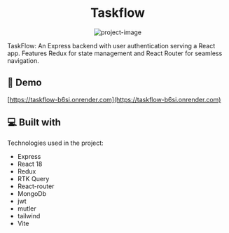 <h1 align="center" id="title">Taskflow</h1>

<p align="center"><img src="https://socialify.git.ci/Deveshwaar99/Taskflow/image?language=1&amp;name=1&amp;owner=1&amp;pattern=Solid&amp;theme=Light" alt="project-image"></p>

<p id="description">TaskFlow: An Express backend with user authentication serving a React app. Features Redux for state management and React Router for seamless navigation.</p>

<h2>🚀 Demo</h2>

[https://taskflow-b6si.onrender.com](https://taskflow-b6si.onrender.com)

  
  
<h2>💻 Built with</h2>

Technologies used in the project:

*   Express
*   React 18
*   Redux
*   RTK Query
*   React-router
*   MongoDb
*   jwt
*   mutler
*   tailwind
*   Vite
